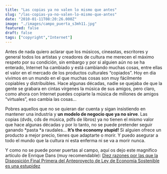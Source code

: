 ```yaml
---
title: "Las copias ya no valen lo mismo que antes"
slug: "/las-copias-ya-no-valen-lo-mismo-que-antes"
date: "2010-01-11T08:20:26.000Z"
image: "./images/campo_puerta_s3mh11.jpg"
featured: false
draft: false
tags: ["copyright","Internet"]
---
```



Antes de nada quiero aclarar que los músicos, cineastas, escritores y general todos los artistas y creadores de cultura me merecen el máximo respeto por su condición, sin embargo y por si alguien aún no se ha enterado, Internet ha cambiado y está cambiando muchas cosas, entre ellas el valor en el mercado de los productos culturales “copiados”. Hoy en dia vivimos en un mundo en el que muchas cosas son muy fácilmente copiables y distribuibles. Hace algunas décadas, nadie se quejaba de que la gente se grabara en cintas vírgenes la música de sus amigos, pero claro, como ahora con Internet puedes copiarte la música de millones de amigos “virtuales”, eso cambia las cosas…

Pobres aquellos que no se quieran dar cuenta y sigan insistiendo en mantener una industria y **un modelo de negocio que ya no sirve**. Las copias (dvds, cds de música, pdfs de libros) ya no tienen el mismo valor que hace algunas décadas y por lo tanto, no se puede pretender seguir ganando *pasta *a raudales… **It’s the economy stupid!** Si alguien ofrece un producto a mejor precio, tienes que adaptarte o morir. Y puedo asegurar a todo el mundo que la cultura ni esta enferma ni se va a morir nunca.

Y como no se puede poner puertas al campo, aquí os dejo este magnífico artículo de Enrique Dans (muy recomendable): [Diez razones por las que la Disposición Final Primera del Anteproyecto de Ley de Economía Sostenible es una estupidez](http://www.enriquedans.com/2010/01/diez-razones-por-las-que-la-disposicion-final-primera-del-anteproyecto-de-ley-de-economia-sostenible-es-una-estupidez.html)



